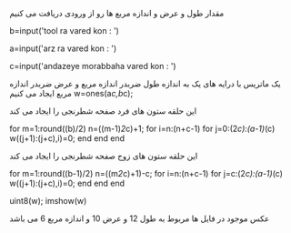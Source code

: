 
مقدار طول و عرض و اندازه مربع ها رو از ورودی دریافت می کنیم

b=input('tool ra vared kon :   ')

a=input('arz ra vared kon :   ')

c=input('andazeye morabbaha vared kon :   ')

یک ماتریس  با درایه های یک به اندازه طول ضربدر اندازه مربع و عرض ضربدر اندازه مربع ایجاد می کنیم
w=ones(a*c,b*c);

این حلقه ستون های فرد صفحه شطرنجی را ایجاد می کند

for m=1:round((b)/2)
    n=((m-1)*2*c)+1;
for i=n:(n+c-1)
    for j=0:(2*c):(a-1)*(c)
        w((j+1):(j+c),i)=0;
    end
end
end

این حلقه ستون های زوج صفحه شطرنجی را ایجاد می کند

for m=1:round((b-1)/2)
    n=((m*2*c)+1)-c;
for i=n:(n+c-1)
    for j=c:(2*c):(a-1)*(c)
        w((j+1):(j+c),i)=0;
    end
end
end
    
uint8(w);
 imshow(w)
 
 
 عکس موجود در فایل ها مربوط به طول 12 و عرض 10 و اندازه مربع 6 می باشد
